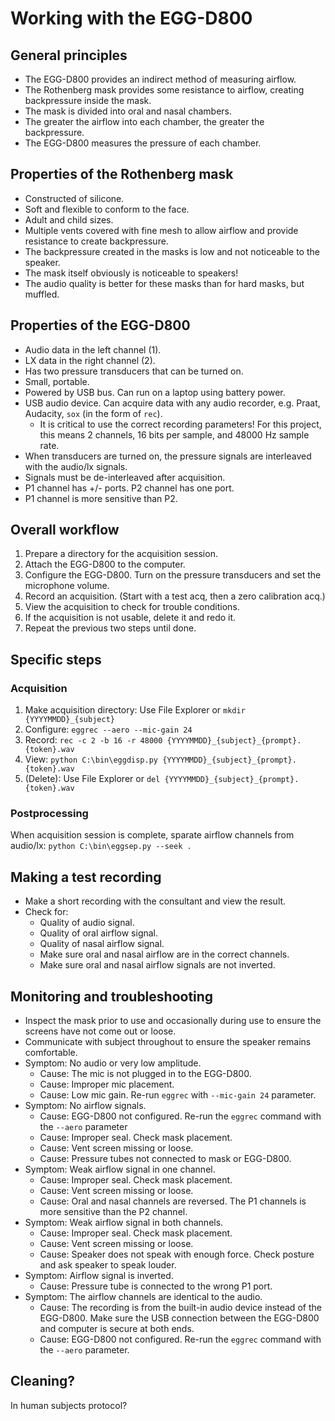 # Working with the EGG-D800

## General principles

- The EGG-D800 provides an indirect method of measuring airflow.
- The Rothenberg mask provides some resistance to airflow, creating backpressure inside the mask.
- The mask is divided into oral and nasal chambers.
- The greater the airflow into each chamber, the greater the backpressure.
- The EGG-D800 measures the pressure of each chamber.

## Properties of the Rothenberg mask

- Constructed of silicone.
- Soft and flexible to conform to the face.
- Adult and child sizes.
- Multiple vents covered with fine mesh to allow airflow and provide resistance to create backpressure.
- The backpressure created in the masks is low and not noticeable to the speaker.
- The mask itself obviously is noticeable to speakers!
- The audio quality is better for these masks than for hard masks, but muffled.

## Properties of the EGG-D800

- Audio data in the left channel (1).
- LX data in the right channel (2).
- Has two pressure transducers that can be turned on.
- Small, portable.
- Powered by USB bus. Can run on a laptop using battery power.
- USB audio device. Can acquire data with any audio recorder, e.g. Praat, Audacity, `sox` (in the form of `rec`).
  - It is critical to use the correct recording parameters! For this project, this means 2 channels, 16 bits per sample, and 48000 Hz sample rate.
- When transducers are turned on, the pressure signals are interleaved with the audio/lx signals.
- Signals must be de-interleaved after acquisition.
- P1 channel has +/- ports. P2 channel has one port.
- P1 channel is more sensitive than P2.

## Overall workflow

1. Prepare a directory for the acquisition session.
1. Attach the EGG-D800 to the computer.
1. Configure the EGG-D800. Turn on the pressure transducers and set the microphone volume.
1. Record an acquisition. (Start with a test acq, then a zero calibration acq.)
1. View the acquisition to check for trouble conditions.
1. If the acquisition is not usable, delete it and redo it.
1. Repeat the previous two steps until done.

## Specific steps

### Acquisition

1. Make acquisition directory: Use File Explorer or `mkdir {YYYYMMDD}_{subject}`
1. Configure: `eggrec --aero --mic-gain 24`
1. Record: `rec -c 2 -b 16 -r 48000 {YYYYMMDD}_{subject}_{prompt}.{token}.wav`
1. View: `python C:\bin\eggdisp.py {YYYYMMDD}_{subject}_{prompt}.{token}.wav`
1. (Delete): Use File Explorer or `del {YYYYMMDD}_{subject}_{prompt}.{token}.wav`

### Postprocessing

When acquisition session is complete, sparate airflow channels from audio/lx: `python C:\bin\eggsep.py --seek .`

## Making a test recording

- Make a short recording with the consultant and view the result.
- Check for:
  - Quality of audio signal.
  - Quality of oral airflow signal.
  - Quality of nasal airflow signal.
  - Make sure oral and nasal airflow are in the correct channels.
  - Make sure oral and nasal airflow signals are not inverted.

## Monitoring and troubleshooting

- Inspect the mask prior to use and occasionally during use to ensure the screens have not come out or loose.
- Communicate with subject throughout to ensure the speaker remains comfortable.
- Symptom: No audio or very low amplitude.
  - Cause: The mic is not plugged in to the EGG-D800.
  - Cause: Improper mic placement.
  - Cause: Low mic gain. Re-run `eggrec` with `--mic-gain 24` parameter.
- Symptom: No airflow signals.
  - Cause: EGG-D800 not configured. Re-run the `eggrec` command with the `--aero` parameter
  - Cause: Improper seal. Check mask placement.
  - Cause: Vent screen missing or loose. 
  - Cause: Pressure tubes not connected to mask or EGG-D800.
- Symptom: Weak airflow signal in one channel.
  - Cause: Improper seal. Check mask placement.
  - Cause: Vent screen missing or loose. 
  - Cause: Oral and nasal channels are reversed. The P1 channels is more sensitive than the P2 channel.
- Symptom: Weak airflow signal in both channels.
  - Cause: Improper seal. Check mask placement.
  - Cause: Vent screen missing or loose. 
  - Cause: Speaker does not speak with enough force. Check posture and ask speaker to speak louder.
- Symptom: Airflow signal is inverted.
  - Cause: Pressure tube is connected to the wrong P1 port.
- Symptom: The airflow channels are identical to the audio.
  - Cause: The recording is from the built-in audio device instead of the EGG-D800. Make sure the USB connection between the EGG-D800 and computer is secure at both ends.
  - Cause: EGG-D800 not configured. Re-run the `eggrec` command with the `--aero` parameter.

## Cleaning?

In human subjects protocol?
